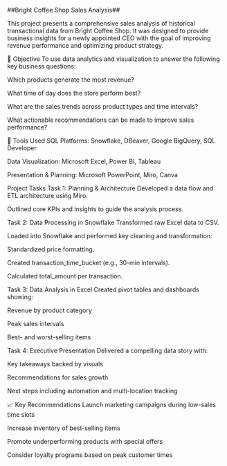 ##Bright Coffee Shop Sales Analysis##

This project presents a comprehensive sales analysis of historical transactional data from Bright Coffee Shop. It was designed to provide business insights for a newly appointed CEO with the goal of improving revenue performance and optimizing product strategy.

📌 Objective
To use data analytics and visualization to answer the following key business questions:

Which products generate the most revenue?

What time of day does the store perform best?

What are the sales trends across product types and time intervals?

What actionable recommendations can be made to improve sales performance?

🧰 Tools Used
SQL Platforms: Snowflake, DBeaver, Google BigQuery, SQL Developer

Data Visualization: Microsoft Excel, Power BI, Tableau

Presentation & Planning: Microsoft PowerPoint, Miro, Canva

Project Tasks
Task 1: Planning & Architecture
Developed a data flow and ETL architecture using Miro.

Outlined core KPIs and insights to guide the analysis process.

Task 2: Data Processing in Snowflake
Transformed raw Excel data to CSV.

Loaded into Snowflake and performed key cleaning and transformation:

Standardized price formatting.

Created transaction_time_bucket (e.g., 30-min intervals).

Calculated total_amount per transaction.

Task 3: Data Analysis in Excel
Created pivot tables and dashboards showing:

Revenue by product category

Peak sales intervals

Best- and worst-selling items

Task 4: Executive Presentation
Delivered a compelling data story with:

Key takeaways backed by visuals

Recommendations for sales growth

Next steps including automation and multi-location tracking

📈 Key Recommendations
Launch marketing campaigns during low-sales time slots

Increase inventory of best-selling items

Promote underperforming products with special offers

Consider loyalty programs based on peak customer times
